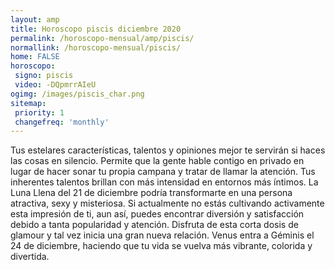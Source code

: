 ```yaml
---
layout: amp
title: Horoscopo piscis diciembre 2020 
permalink: /horoscopo-mensual/amp/piscis/
normallink: /horoscopo-mensual/piscis/
home: FALSE
horoscopo:
 signo: piscis
 video: -DQpmrrAIeU
ogimg: /images/piscis_char.png
sitemap:
 priority: 1
 changefreq: 'monthly'
---
```



Tus estelares características, talentos y opiniones mejor te servirán si haces las cosas en silencio. Permite que la gente hable contigo en privado en lugar de hacer sonar tu propia campana y tratar de llamar la atención. Tus inherentes talentos brillan con más intensidad en entornos más íntimos. La Luna Llena del 21 de diciembre podría transformarte en una persona atractiva, sexy y misteriosa. Si actualmente no estás cultivando activamente esta impresión de ti, aun así, puedes encontrar diversión y satisfacción debido a tanta popularidad y atención. Disfruta de esta corta dosis de glamour y tal vez inicia una gran nueva relación. Venus entra a Géminis el 24 de diciembre, haciendo que tu vida se vuelva más vibrante, colorida y divertida.   